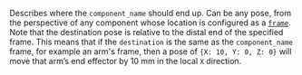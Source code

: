 Describes where the `component_name` should end up.
Can be any pose, from the perspective of any component whose location is configured as a [`frame`](/operate/mobility/define-geometry/).
Note that the destination pose is relative to the distal end of the specified frame.
This means that if the `destination` is the same as the `component_name` frame, for example an arm's frame, then a pose of `{X: 10, Y: 0, Z: 0}` will move that arm’s end effector by 10 mm in the local `X` direction.

